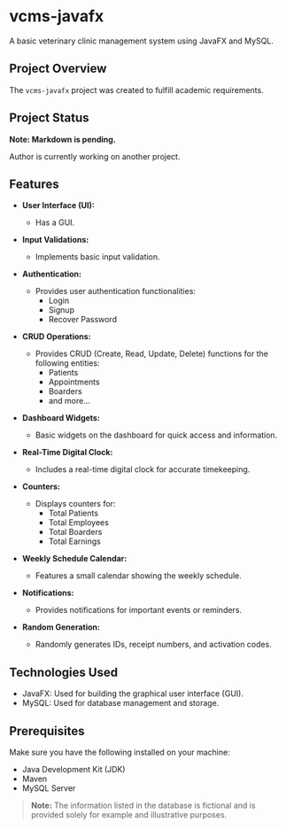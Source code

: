 # vcms-javafx

A basic veterinary clinic management system using JavaFX and MySQL.

## Project Overview

The `vcms-javafx` project was created to fulfill academic requirements.

## Project Status

**Note: Markdown is pending.**

Author is currently working on another project.

## Features

- **User Interface (UI):**
  - Has a GUI.

- **Input Validations:**
  - Implements basic input validation.

- **Authentication:**
  - Provides user authentication functionalities:
    - Login
    - Signup
    - Recover Password

- **CRUD Operations:**
  - Provides CRUD (Create, Read, Update, Delete) functions for the following entities:
    - Patients
    - Appointments
    - Boarders
    - and more...

- **Dashboard Widgets:**
  - Basic widgets on the dashboard for quick access and information.

- **Real-Time Digital Clock:**
  - Includes a real-time digital clock for accurate timekeeping.

- **Counters:**
  - Displays counters for:
    - Total Patients
    - Total Employees
    - Total Boarders
    - Total Earnings

- **Weekly Schedule Calendar:**
  - Features a small calendar showing the weekly schedule.

- **Notifications:**
  - Provides notifications for important events or reminders.

- **Random Generation:**
  - Randomly generates IDs, receipt numbers, and activation codes.

## Technologies Used

- JavaFX: Used for building the graphical user interface (GUI).
- MySQL: Used for database management and storage.

## Prerequisites

Make sure you have the following installed on your machine:

- Java Development Kit (JDK)
- Maven
- MySQL Server

> **Note:** The information listed in the database is fictional and is provided solely for example and illustrative purposes.

